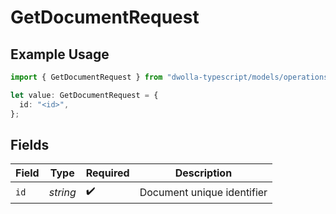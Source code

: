 # GetDocumentRequest

## Example Usage

```typescript
import { GetDocumentRequest } from "dwolla-typescript/models/operations";

let value: GetDocumentRequest = {
  id: "<id>",
};
```

## Fields

| Field                      | Type                       | Required                   | Description                |
| -------------------------- | -------------------------- | -------------------------- | -------------------------- |
| `id`                       | *string*                   | :heavy_check_mark:         | Document unique identifier |